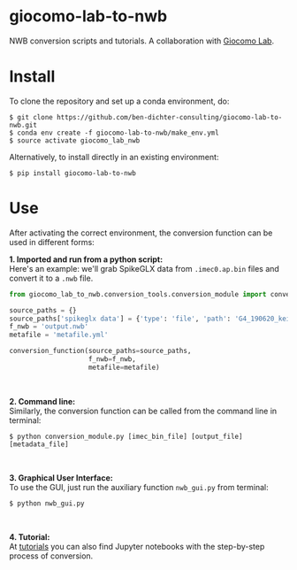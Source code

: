 # giocomo-lab-to-nwb
NWB conversion scripts and tutorials.
A collaboration with [Giocomo Lab](https://giocomolab.weebly.com/).

# Install
To clone the repository and set up a conda environment, do:
```
$ git clone https://github.com/ben-dichter-consulting/giocomo-lab-to-nwb.git
$ conda env create -f giocomo-lab-to-nwb/make_env.yml
$ source activate giocomo_lab_nwb
```

Alternatively, to install directly in an existing environment:
```
$ pip install giocomo-lab-to-nwb
```

# Use
After activating the correct environment, the conversion function can be used in different forms:

**1. Imported and run from a python script:** <br/>
Here's an example: we'll grab SpikeGLX data from `.imec0.ap.bin` files and convert it to a `.nwb` file.
```python
from giocomo_lab_to_nwb.conversion_tools.conversion_module import conversion_function

source_paths = {}
source_paths['spikeglx data'] = {'type': 'file', 'path': 'G4_190620_keicontrasttrack_10secBaseline1_g0_t0.imec0.ap.bin'}
f_nwb = 'output.nwb'
metafile = 'metafile.yml'

conversion_function(source_paths=source_paths,
                    f_nwb=f_nwb,
                    metafile=metafile)
```
<br/>

**2. Command line:** <br/>
Similarly, the conversion function can be called from the command line in terminal:
```
$ python conversion_module.py [imec_bin_file] [output_file] [metadata_file]
```
<br/>

**3. Graphical User Interface:** <br/>
To use the GUI, just run the auxiliary function `nwb_gui.py` from terminal:
```
$ python nwb_gui.py
```
<br/>

**4. Tutorial:** <br/>
At [tutorials](https://github.com/ben-dichter-consulting/giocomo-lab-to-nwb/tree/master/tutorials) you can also find Jupyter notebooks with the step-by-step process of conversion.
